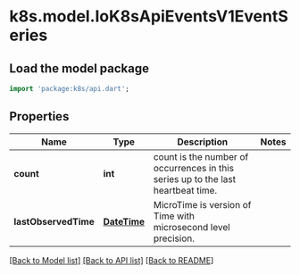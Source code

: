 # k8s.model.IoK8sApiEventsV1EventSeries

## Load the model package
```dart
import 'package:k8s/api.dart';
```

## Properties
Name | Type | Description | Notes
------------ | ------------- | ------------- | -------------
**count** | **int** | count is the number of occurrences in this series up to the last heartbeat time. | 
**lastObservedTime** | [**DateTime**](DateTime.md) | MicroTime is version of Time with microsecond level precision. | 

[[Back to Model list]](../README.md#documentation-for-models) [[Back to API list]](../README.md#documentation-for-api-endpoints) [[Back to README]](../README.md)


